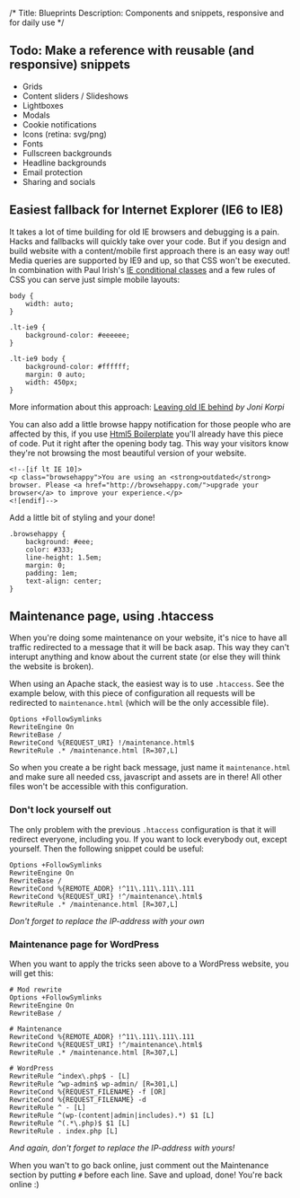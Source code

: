 /*
Title: Blueprints
Description: Components and snippets, responsive and for daily use
*/


## Todo: Make a reference with reusable (and responsive) snippets

* Grids
* Content sliders / Slideshows
* Lightboxes
* Modals
* Cookie notifications
* Icons (retina: svg/png)
* Fonts
* Fullscreen backgrounds
* Headline backgrounds
* Email protection
* Sharing and socials


## Easiest fallback for Internet Explorer (IE6 to IE8)

It takes a lot of time building for old IE browsers and debugging is a pain. Hacks and fallbacks will quickly take over your code. But if you design and build website with a content/mobile first approach there is an easy way out! Media queries are supported by IE9 and up, so that CSS won't be executed. In combination with Paul Irish's [IE conditional classes](http://paulirish.com/2008/conditional-stylesheets-vs-css-hacks-answer-neither/) and a few rules of CSS you can serve just simple mobile layouts:

	body {
		width: auto;
	}

	.lt-ie9 {
		background-color: #eeeeee;
	}

	.lt-ie9 body {
		background-color: #ffffff;
		margin: 0 auto;
		width: 450px;
	}

More information about this approach: [Leaving old IE behind](http://www.jonikorpi.com/leaving-old-IE-behind/) *by Joni Korpi*

You can also add a little browse happy notification for those people who are affected by this, if you use [Html5 Boilerplate](http://html5boilerplate.com/) you'll already have this piece of code. Put it right after the opening body tag. This way your visitors know they're not browsing the most beautiful version of your website.

	<!--[if lt IE 10]>
	<p class="browsehappy">You are using an <strong>outdated</strong> browser. Please <a href="http://browsehappy.com/">upgrade your browser</a> to improve your experience.</p>
	<![endif]-->

Add a little bit of styling and your done!

	.browsehappy {
	    background: #eee;
	    color: #333;
	    line-height: 1.5em;
	    margin: 0;
	    padding: 1em;
	    text-align: center;
	}


## Maintenance page, using .htaccess

When you're doing some maintenance on your website, it's nice to have all traffic redirected to a message that it will be back asap. This way they can't interupt anything and know about the current state (or else they will think the website is broken).

When using an Apache stack, the easiest way is to use `.htaccess`. See the example below, with this piece of configuration all requests will be redirected to `maintenance.html` (which will be the only accessible file).

	Options +FollowSymlinks
	RewriteEngine On
	RewriteBase /
	RewriteCond %{REQUEST_URI} !/maintenance.html$
	RewriteRule .* /maintenance.html [R=307,L]

So when you create a be right back message, just name it `maintenance.html` and make sure all needed css, javascript and assets are in there! All other files won't be accessible with this configuration.

### Don't lock yourself out

The only problem with the previous `.htaccess` configuration is that it will redirect everyone, including you. If you want to lock everybody out, except yourself. Then the following snippet could be useful:

	Options +FollowSymlinks
	RewriteEngine On
	RewriteBase /
	RewriteCond %{REMOTE_ADDR} !^11\.111\.111\.111
	RewriteCond %{REQUEST_URI} !^/maintenance\.html$
	RewriteRule .* /maintenance.html [R=307,L]

*Don't forget to replace the IP-address with your own*

### Maintenance page for WordPress

When you want to apply the tricks seen above to a WordPress website, you will get this:

	# Mod rewrite
	Options +FollowSymlinks
	RewriteEngine On
	RewriteBase /

	# Maintenance
	RewriteCond %{REMOTE_ADDR} !^11\.111\.111\.111
	RewriteCond %{REQUEST_URI} !^/maintenance\.html$
	RewriteRule .* /maintenance.html [R=307,L]

	# WordPress
	RewriteRule ^index\.php$ - [L]
	RewriteRule ^wp-admin$ wp-admin/ [R=301,L]
	RewriteCond %{REQUEST_FILENAME} -f [OR]
	RewriteCond %{REQUEST_FILENAME} -d
	RewriteRule ^ - [L]
	RewriteRule ^(wp-(content|admin|includes).*) $1 [L]
	RewriteRule ^(.*\.php)$ $1 [L]
	RewriteRule . index.php [L]

*And again, don't forget to replace the IP-address with yours!*

When you wan't to go back online, just comment out the Maintenance section by putting `#` before each line. Save and upload, done! You're back online :)
